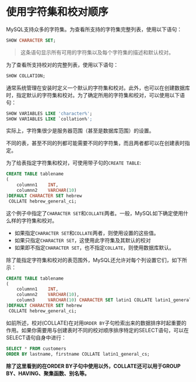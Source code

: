 # 使用字符集和校对顺序

MySQL支持众多的字符集。为查看所支持的字符集完整列表，使用以下语句：

```sql
SHOW CHARACTER SET;
```

> 这条语句显示所有可用的字符集以及每个字符集的描述和默认校对。

为了查看所支持校对的完整列表，使用以下语句：

```sql
SHOW COLLATION;
```

通常系统管理在安装时定义一个默认的字符集和校对。此外，也可以在创建数据库时，指定默认的字符集和校对。为了确定所用的字符集和校对，可以使用以下语句：

```sql
SHOW VARIABLES LIKE 'character%';
SHOW VARIABLES LIKE `collation%';
```

实际上，字符集很少是服务器范围（甚至是数据库范围）的设置。

不同的表，甚至不同的列都可能需要不同的字符集，而且两者都可以在创建表时指定。

为了给表指定字符集和校对，可使用带子句的`CREATE TABLE`:

```sql
CREATE TABLE tablename
(
    columnn1    INT,
    columnn2    VARCHAR(10)
)DEFAULT CHARACTER SET hebrew
 COLLATE hebrew_general_ci;
```

这个例子中指定了`CHARACTER SET`和`COLLATE`两者。一般，MySQL如下确定使用什么样的字符集和校对。

* 如果指定`CHARACTER SET`和`COLLATE`两者，则使用设置的这些值。
* 如果只指定`CHARACTER SET`，这使用此字符集及其默认的校对
* 如果即不指定`CHARACTER SET`，也不指定`COLLATE`，则使用数据库默认。

除了能指定字符集和校对的表范围外，MySQL还允许对每个列设置它们，如下所示：

```sql
CREATE TABLE tablename
(
    columnn1    INT,
    columnn2    VARCHAR(10),
    column3     VARCHAR(10) CHARACTER SET latin1 COLLATE latin1_general_ci
)DEFAULT CHARACTER SET hebrew
 COLLATE hebrew_general_ci;
```

如前所述，校对(COLLATE)在对用`ORDER BY`子句检索出来的数据排序时起重要的作用。如果你需要用与创建表时不同的校对顺序排序特定的SELECT语句，可以在SELECT语句自身中进行：

```sql
SELECT * FROM customers
ORDER BY lastname, firstname COLLATE latin1_general_cs;
```

**除了这里看到的在ORDER BY子句中使用以外，COLLATE还可以用于GROUP BY、HAVING、聚集函数、别名等。**

